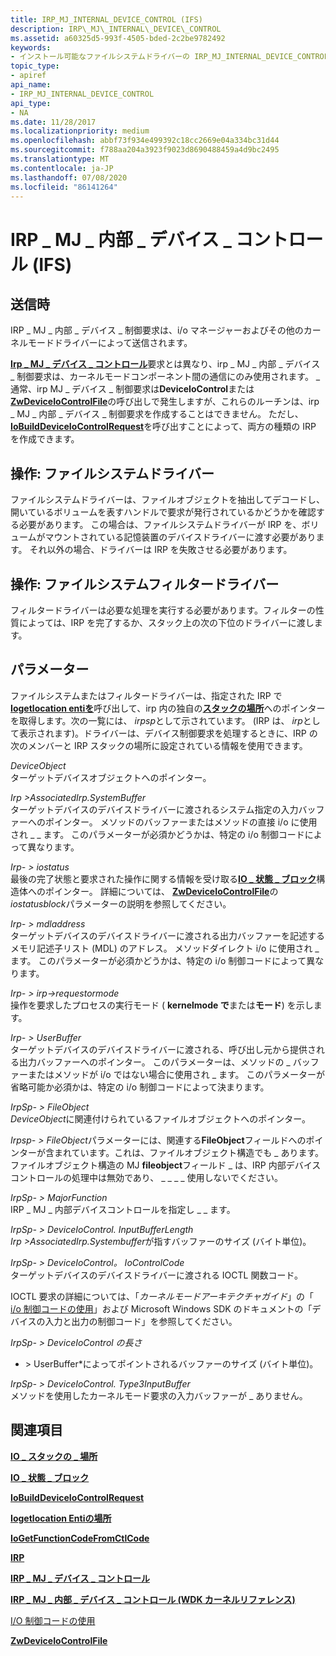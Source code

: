 ```yaml
---
title: IRP_MJ_INTERNAL_DEVICE_CONTROL (IFS)
description: IRP\_MJ\_INTERNAL\_DEVICE\_CONTROL
ms.assetid: a60325d5-993f-4505-bded-2c2be9782492
keywords:
- インストール可能なファイルシステムドライバーの IRP_MJ_INTERNAL_DEVICE_CONTROL
topic_type:
- apiref
api_name:
- IRP_MJ_INTERNAL_DEVICE_CONTROL
api_type:
- NA
ms.date: 11/28/2017
ms.localizationpriority: medium
ms.openlocfilehash: abbf73f934e499392c18cc2669e04a334bc31d44
ms.sourcegitcommit: f788aa204a3923f9023d8690488459a4d9bc2495
ms.translationtype: MT
ms.contentlocale: ja-JP
ms.lasthandoff: 07/08/2020
ms.locfileid: "86141264"
---
```

# <a name="irp_mj_internal_device_control-ifs"></a>IRP \_ MJ \_ 内部 \_ デバイス \_ コントロール (IFS)


## <a name="when-sent"></a>送信時


IRP \_ MJ \_ 内部 \_ デバイス \_ 制御要求は、i/o マネージャーおよびその他のカーネルモードドライバーによって送信されます。

[**Irp \_ MJ \_ デバイス \_ コントロール**](irp-mj-device-control.md)要求とは異なり、irp \_ MJ \_ 内部 \_ デバイス \_ 制御要求は、カーネルモードコンポーネント間の通信にのみ使用されます。 \_通常、irp MJ \_ デバイス \_ 制御要求は**DeviceIoControl**または[**ZwDeviceIoControlFile**](https://msdn.microsoft.com/library/windows/hardware/ff566441)の呼び出しで発生しますが、これらのルーチンは、irp \_ MJ \_ 内部 \_ デバイス \_ 制御要求を作成することはできません。 ただし、 [**IoBuildDeviceIoControlRequest**](https://docs.microsoft.com/windows-hardware/drivers/ddi/wdm/nf-wdm-iobuilddeviceiocontrolrequest)を呼び出すことによって、両方の種類の IRP を作成できます。

## <a name="operation-file-system-drivers"></a>操作: ファイルシステムドライバー


ファイルシステムドライバーは、ファイルオブジェクトを抽出してデコードし、開いているボリュームを表すハンドルで要求が発行されているかどうかを確認する必要があります。 この場合は、ファイルシステムドライバーが IRP を、ボリュームがマウントされている記憶装置のデバイスドライバーに渡す必要があります。 それ以外の場合、ドライバーは IRP を失敗させる必要があります。

## <a name="operation-file-system-filter-drivers"></a>操作: ファイルシステムフィルタードライバー


フィルタードライバーは必要な処理を実行する必要があります。フィルターの性質によっては、IRP を完了するか、スタック上の次の下位のドライバーに渡します。

## <a name="parameters"></a>パラメーター


ファイルシステムまたはフィルタードライバーは、指定された IRP で[**Iogetlocation entiを**](https://docs.microsoft.com/windows-hardware/drivers/ddi/wdm/nf-wdm-iogetcurrentirpstacklocation)呼び出して、irp 内の独自の[**スタックの場所**](https://docs.microsoft.com/windows-hardware/drivers/ddi/wdm/ns-wdm-_io_stack_location)へのポインターを取得します。次の一覧には、 *irpsp*として示されています。 (IRP は、 *irp*として表示されます)。ドライバーは、デバイス制御要求を処理するときに、IRP の次のメンバーと IRP スタックの場所に設定されている情報を使用できます。

<a href="" id="deviceobject"></a>*DeviceObject*  
ターゲットデバイスオブジェクトへのポインター。

<a href="" id="irp--associatedirp-systembuffer"></a>*Irp &gt;AssociatedIrp.SystemBuffer*  
ターゲットデバイスのデバイスドライバーに渡されるシステム指定の入力バッファーへのポインター。 メソッドのバッファーまたはメソッドの直接 i/o に使用され \_ \_ ます。 このパラメーターが必須かどうかは、特定の i/o 制御コードによって異なります。

<a href="" id="irp--iostatus"></a>*Irp- &gt; iostatus*  
最後の完了状態と要求された操作に関する情報を受け取る[**IO \_ 状態 \_ ブロック**](https://docs.microsoft.com/windows-hardware/drivers/ddi/wdm/ns-wdm-_io_status_block)構造体へのポインター。 詳細については、 [**ZwDeviceIoControlFile**](https://msdn.microsoft.com/library/windows/hardware/ff566441)の*iostatusblock*パラメーターの説明を参照してください。

<a href="" id="irp--mdladdress"></a>*Irp- &gt; mdladdress*  
ターゲットデバイスのデバイスドライバーに渡される出力バッファーを記述するメモリ記述子リスト (MDL) のアドレス。 メソッドダイレクト i/o に使用され \_ ます。 このパラメーターが必須かどうかは、特定の i/o 制御コードによって異なります。

<a href="" id="irp--requestormode"></a>*Irp- &gt; irp->requestormode*  
操作を要求したプロセスの実行モード ( **kernelmode で**または**モード**) を示します。

<a href="" id="irp--userbuffer"></a>*Irp- &gt; UserBuffer*  
ターゲットデバイスのデバイスドライバーに渡される、呼び出し元から提供される出力バッファーへのポインター。 このパラメーターは、メソッドの \_ バッファーまたはメソッドが i/o ではない場合に使用され \_ ます。 このパラメーターが省略可能か必須かは、特定の i/o 制御コードによって決まります。

<a href="" id="irpsp--fileobject"></a>*IrpSp- &gt; FileObject*  
*DeviceObject*に関連付けられているファイルオブジェクトへのポインター。

*Irpsp- &gt; FileObject*パラメーターには、関連する**FileObject**フィールドへのポインターが含まれています。これは、ファイルオブジェクト構造でも \_ あります。 ファイルオブジェクト構造の MJ **fileobject**フィールド \_ は、IRP 内部デバイスコントロールの処理中は無効であり、 \_ \_ \_ \_ 使用しないでください。

<a href="" id="irpsp--majorfunction"></a>*IrpSp- &gt; MajorFunction*  
IRP \_ MJ \_ 内部デバイスコントロールを指定し \_ \_ ます。

<a href="" id="irpsp--parameters-deviceiocontrol-inputbufferlength"></a>*IrpSp- &gt; DeviceIoControl. InputBufferLength*  
*Irp &gt;AssociatedIrp.Systembuffer*が指すバッファーのサイズ (バイト単位)。

<a href="" id="irpsp--parameters-deviceiocontrol-iocontrolcode"></a>*IrpSp- &gt; DeviceIoControl。 IoControlCode*  
ターゲットデバイスのデバイスドライバーに渡される IOCTL 関数コード。

IOCTL 要求の詳細については、「*カーネルモードアーキテクチャガイド*」の「 [i/o 制御コードの使用](https://docs.microsoft.com/windows-hardware/drivers/kernel/using-i-o-control-codes)」および Microsoft Windows SDK のドキュメントの「デバイスの入力と出力の制御コード」を参照してください。

<a href="" id="irpsp--parameters-deviceiocontrol-outputbufferlength"></a>*IrpSp- &gt; DeviceIoControl の長さ*  
* &gt; UserBuffer*によってポイントされるバッファーのサイズ (バイト単位)。

<a href="" id="irpsp--parameters-deviceiocontrol-type3inputbuffer"></a>*IrpSp- &gt; DeviceIoControl. Type3InputBuffer*  
メソッドを使用したカーネルモード要求の入力バッファーが \_ ありません。

## <a name="see-also"></a>関連項目


[**IO \_ スタックの \_ 場所**](https://docs.microsoft.com/windows-hardware/drivers/ddi/wdm/ns-wdm-_io_stack_location)

[**IO \_ 状態 \_ ブロック**](https://docs.microsoft.com/windows-hardware/drivers/ddi/wdm/ns-wdm-_io_status_block)

[**IoBuildDeviceIoControlRequest**](https://docs.microsoft.com/windows-hardware/drivers/ddi/wdm/nf-wdm-iobuilddeviceiocontrolrequest)

[**Iogetlocation Entiの場所**](https://docs.microsoft.com/windows-hardware/drivers/ddi/wdm/nf-wdm-iogetcurrentirpstacklocation)

[**IoGetFunctionCodeFromCtlCode**](https://docs.microsoft.com/windows-hardware/drivers/ddi/wdm/nf-wdm-iogetfunctioncodefromctlcode)

[**IRP**](https://docs.microsoft.com/windows-hardware/drivers/ddi/wdm/ns-wdm-_irp)

[**IRP \_ MJ \_ デバイス \_ コントロール**](irp-mj-device-control.md)

[**IRP \_ MJ \_ 内部 \_ デバイス \_ コントロール (WDK カーネルリファレンス)**](https://docs.microsoft.com/windows-hardware/drivers/kernel/irp-mj-internal-device-control)

[I/O 制御コードの使用](https://docs.microsoft.com/windows-hardware/drivers/kernel/using-i-o-control-codes)

[**ZwDeviceIoControlFile**](https://msdn.microsoft.com/library/windows/hardware/ff566441)

 

 







